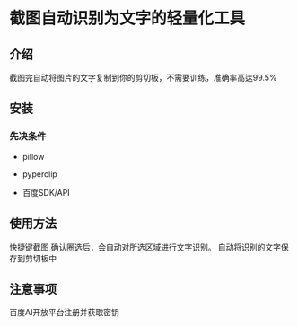 # 截图自动识别为文字的轻量化工具
## 介绍
截图完自动将图片的文字复制到你的剪切板，不需要训练，准确率高达99.5%
## 安装
### 先决条件
- pillow
* pyperclip
+ 百度SDK/API
## 使用方法
快捷键截图
确认圈选后，会自动对所选区域进行文字识别。
自动将识别的文字保存到剪切板中
## 注意事项
百度AI开放平台注册并获取密钥
